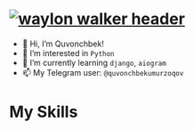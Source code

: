 # [![waylon walker header](https://www.marc-richter.info/wp-content/uploads/2018/07/telegram-bot-logo.jpg)](https://waylonwalker.com)

- 👋 Hi, I’m Quvonchbek!
- 👀 I’m interested in `Python`
- 🌱 I’m currently learning `django`, `aiogram`
- 📫 My Telegram user: `@quvonchbekumurzoqov`

# My Skills

